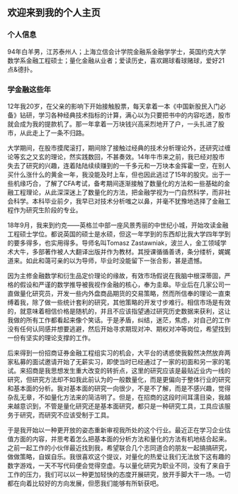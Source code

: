 ## 欢迎来到我的个人主页

### 个人信息
94年白羊男，江苏泰州人；上海立信会计学院金融系金融学学士，英国约克大学数学系金融工程硕士；量化金融从业者；爱读历史，喜欢踢球看球赌球，爱好21点&德扑。

### 学金融这些年
12年我20岁，在父亲的影响下开始接触股票，每天拿着一本《中国新股民入门必备》钻研，学习各种经典技术指标的计算，满心以为只要把书中的内容吃透，股市就会成为我的提款机了。那一年拿着一万块钱兴高采烈地开了户，一头扎进了股市，从此走上了一条不归路。

大学期间，在股市摸爬滚打，期间除了接触过经典的技术分析理论外，还研究过缠论等玄之又玄的理论，然实践数回，不甚奏效。14年牛市来之前，我已经对股市失去了研究的兴趣，连着陆陆续续赚到的一千多元和一万块本金挥霍一空，在别人买什么涨什么的黄金一年，我没能及时上车，但也因此逃过了15年的股灾。出于一些机缘巧合，了解了CFA考试，备考期间逐渐接触了数量化的方法和一些基础的金融工程理论，从此深深迷上了数量化的方法，把金融学视为一门自然科学，而非社会科学。本科毕业前夕，我早已对技术分析嗤之以鼻，并毫不犹豫地选择了金融工程作为研究生阶段的专业。

18年9月，我来到约克——英格兰中部一座风景秀丽的中世纪小城，开始攻读金融工程硕士学位。都说英国的硕士是水硕，但这一年学到的东西却比我大学四年学到的要多得多，也实用得多。导师名叫Tomasz Zastawniak，波兰人，金工领域学术大牛，多部著作被人大翻译出版并作为教材。其授课循循善诱，条分缕析，娓娓道来。如此和蔼可亲的以为导师，毕业时没能留下一张合影，甚是遗憾。

因为主修金融数学和衍生品定价理论的缘故，有效市场假说在我脑中根深蒂固，严格的假设和严谨的数学推导被我视作金融的核心，奉为圭皋。毕业后在几家公司一直做量化研究员，开发一些内外盘商品期货的交易策略，然而所信奉的理论一直束缚着我，除了做一些统计套利的研究，其他策略的开发寸步难行。相信市场是有效的，就意味着相信价格是随机的，并且不应该指望通过研究历史数据来获利，这让我做的所有工作都看起来像个笑话。于是矛盾，纠结，迷茫，焦虑，对自己的工作没有任何认同感并想要逃避，然后开始寻求期现对冲、期权对冲等岗位，希望找到一份有坚实的理论支撑的工作。

后来得到一份招商证券金融工程组实习的机会，大平台的诱惑使我毅然决然放弃两家私募的面试邀请开始了无薪实习，即使当时已经通过了一家的初面和另一家的笔试。来招商是我思想发生重大改变的转折点，这里的研究应该是最贴近业内一线的研究，但研究方法却不如我此前认为的一般数量化，而是更偏向于整体行业的研究和基本面的分析。我对基本面的研究一向很少，不是不了解，而是不感兴趣，觉得杂乱无章，不如量化方法来的简洁明了。但是，在招商的这段时间耳濡目染，我越来越意识到，不管是量化研究还是基本面研究，都只是一种研究工具，工具应该服务于研究，而研究不应该受制于工具。

于是我开始以一种更开放的姿态重新审视我所处的这个行业。最近正在学习企业估值方面的内容，并思考着怎么把基本面的分析方法和量化的方法有机地结合起来。之前一起工作的小伙伴最近找到我，希望联合几个志同道合的朋友一起搞搞研究，做做策略，自娱自乐。我很喜欢这个提议，对量化的热爱让我们无法放下这有趣的数字游戏，一天不写代码便会觉得空虚。与以量化研究为职业不同，没有了来自于工作的压力，我们可以以一种更加轻快的态度开展研究，放开手脚大干一场。一切都在向着比较好的方向发展，但愿我们能够有所斩获吧。
